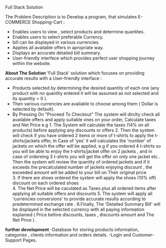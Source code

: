 Full Stack Solution

The Problem Description is to Develop a program, that simulates E-COMMERCE Shopping-Cart :
   
   - Enables users to view , select products and determine quantites.
   - Enables users to select preferable Currency.
   - bill can be displayed in various currencies. 
   - Applies all available offers in apropriate way.
   - Displays an accurate detailed bill summary.
   - User-friendly interfece which provides perfect user shopping journey within the website.
   
   **About The Solution**
  'Full Stack' solution which focuses on providing accurate results with a User-friendly interface :
 
   - Products selected by determining the desired quantity of each one (any product with no quantity entered it will be assumed as not selected and its quantity = 0 ).
   - Then various currencies are available to choose among them ( Dollar is selected by default).
   - By Pressing On "Proceed To Checkout" The system will dirclty check all available offers and apply suitable ones on your order, Calculate taxes and Net Price e.g 
                   1. The System will calculate the taxes (14% on all products) before applying any discounts or offers 
                   2. Then the system will check if you have ordered 2 items or more of t-shirts to apply the t-shirts/jackets offer, In Case of 'yes' it will calculates the 'number' of jackets on which the offer will be applied, e.g if you ordered 4 t-shirts so you will be able to enjoy the t-shirts/jacket offer on 2 jackets , and in case of ordereing 3 t-shirts you will get the offer on only one jacket etc.. Then the system will review the quantity of ordered jackets and if it exceeds the precalculated number of jackets enjoying discount , the exceeded amount will be added to your bill on Their original price  
                   3. If there are shoes ordered the system will apply the shoes (10% off) discount on each ordered shoes   
				   4. The Net Price will be caculated as Taxes plus all ordered items after applying all suitable offers and discounts 
				   5. The system will apply all 'currencies conversions' to provide accurate results according to predetermined exchange rate .
				   6.Finally, The 'Detailed Summary Bill' will be displayed in the selected currency with all paying information explained ( Price before discounts, taxes , discounts amount and The Net Price ) . 
 				 
**further development**
 -Database for storing products information, categories , clients information and orders details.
 -Login and Customer-Support Pages.